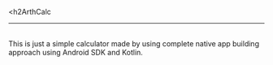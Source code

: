 <h2ArthCalc</h2><br><hr><br>
This is just a simple calculator made by using complete native app building approach using Android SDK and Kotlin. 
